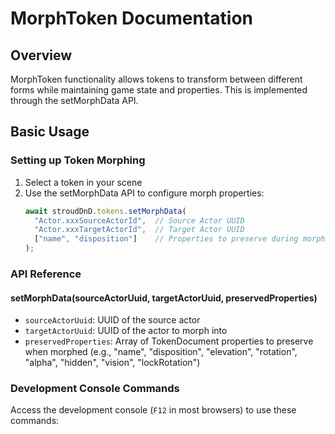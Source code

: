 # MorphToken Documentation

## Overview
MorphToken functionality allows tokens to transform between different forms while maintaining game state and properties. This is implemented through the setMorphData API.

## Basic Usage

### Setting up Token Morphing
1. Select a token in your scene
2. Use the setMorphData API to configure morph properties:
    ```javascript
    await stroudDnD.tokens.setMorphData(
      "Actor.xxxSourceActorId",  // Source Actor UUID
      "Actor.xxxTargetActorId",  // Target Actor UUID
      ["name", "disposition"]    // Properties to preserve during morph
    );
    ```

### API Reference

#### setMorphData(sourceActorUuid, targetActorUuid, preservedProperties)
- `sourceActorUuid`: UUID of the source actor
- `targetActorUuid`: UUID of the actor to morph into
- `preservedProperties`: Array of TokenDocument properties to preserve when morphed (e.g., "name", "disposition", "elevation", "rotation", "alpha", "hidden", "vision", "lockRotation")

### Development Console Commands

Access the development console (`F12` in most browsers) to use these commands:

